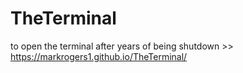 # TheTerminal

to open the terminal after years of being shutdown >> https://markrogers1.github.io/TheTerminal/

